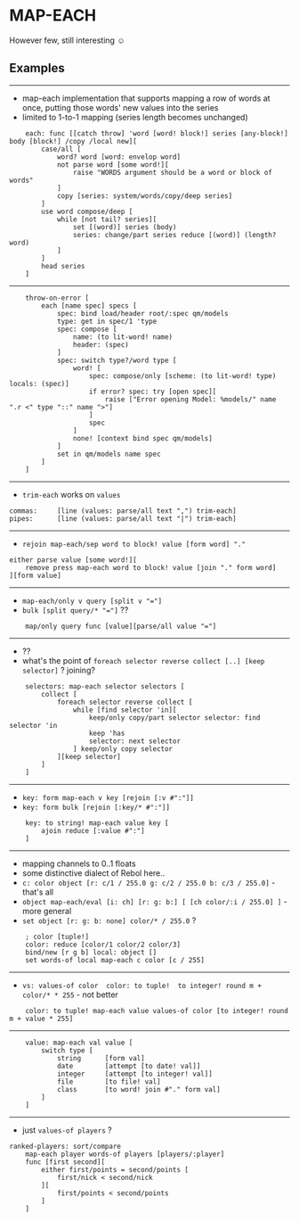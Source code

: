 # MAP-EACH

However few, still interesting ☺

## Examples

---
- map-each implementation that supports mapping a row of words at once, putting those words' new values into the series
- limited to 1-to-1 mapping (series length becomes unchanged)
```
	each: func [[catch throw] 'word [word! block!] series [any-block!] body [block!] /copy /local new][
		case/all [
			word? word [word: envelop word]
			not parse word [some word!][
				raise "WORDS argument should be a word or block of words"
			]
			copy [series: system/words/copy/deep series]
		]
		use word compose/deep [
			while [not tail? series][
				set [(word)] series (body)
				series: change/part series reduce [(word)] (length? word)
			]
		]
		head series
	]
```

---
```
	throw-on-error [
		each [name spec] specs [
			spec: bind load/header root/:spec qm/models
			type: get in spec/1 'type
			spec: compose [
				name: (to lit-word! name)
				header: (spec)
			]
			spec: switch type?/word type [
				word! [
					spec: compose/only [scheme: (to lit-word! type) locals: (spec)]
					if error? spec: try [open spec][
						raise ["Error opening Model: %models/" name ".r <" type "::" name ">"]
					]
					spec
				]
				none! [context bind spec qm/models]
			]
			set in qm/models name spec
		]
	]
```

---
- `trim-each` works on `values`
```
commas:     [line (values: parse/all text ",") trim-each]
pipes:      [line (values: parse/all text "|") trim-each]
```

---
- `rejoin map-each/sep word to block! value [form word] "."`
```
either parse value [some word!][
	remove press map-each word to block! value [join "." form word]
][form value]
```

---
- `map-each/only v query [split v "="]`
- `bulk [split query/* "="]` ??
```
	map/only query func [value][parse/all value "="]
```

---
- ??
- what's the point of `foreach selector reverse collect [..] [keep selector]` ? joining?
```
	selectors: map-each selector selectors [
		collect [
			foreach selector reverse collect [
				while [find selector 'in][
					keep/only copy/part selector selector: find selector 'in
					keep 'has
					selector: next selector
				] keep/only copy selector
			][keep selector]
		]
	]
```

---
- `key: form map-each v key [rejoin [:v #":"]]`
- `key: form bulk [rejoin [:key/* #":"]]`
```
	key: to string! map-each value key [
		ajoin reduce [:value #":"]
	]
```

---
- mapping channels to 0..1 floats
- some distinctive dialect of Rebol here..
- `c: color object [r: c/1 / 255.0 g: c/2 / 255.0 b: c/3 / 255.0]` - that's all
- `object map-each/eval [i: ch] [r: g: b:] [ [ch color/:i / 255.0] ]` - more general
- `set object [r: g: b: none] color/* / 255.0` ?
```
	; color [tuple!]
	color: reduce [color/1 color/2 color/3]
	bind/new [r g b] local: object []
	set words-of local map-each c color [c / 255]
```

---
- `vs: values-of color  color: to tuple!  to integer! round m + color/* * 255` - not better
```
	color: to tuple! map-each value values-of color [to integer! round m + value * 255]
```

---
```
	value: map-each val value [
		switch type [
			string 		[form val]
			date 		[attempt [to date! val]]
			integer 	[attempt [to integer! val]]
			file 		[to file! val]
			class 		[to word! join #"." form val]
		]
	]
```

---
- just `values-of players` ?
```
ranked-players: sort/compare 
	map-each player words-of players [players/:player]
	func [first second][
	    either first/points = second/points [
	        first/nick < second/nick
	    ][
	        first/points < second/points
	    ]
	]
```


